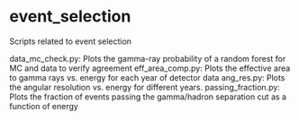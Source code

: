 # event_selection

Scripts related to event selection

data_mc_check.py: Plots the gamma-ray probability of a random forest for MC and data to verify agreement
eff_area_comp.py: Plots the effective area to gamma rays vs. energy for each year of detector data
ang_res.py:       Plots the angular resolution vs. energy for different years.
passing_fraction.py:  Plots the fraction of events passing the gamma/hadron separation cut as a function of energy
